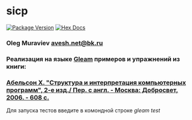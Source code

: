 # sicp

[![Package Version](https://img.shields.io/hexpm/v/sicp)](https://hex.pm/packages/sicp)
[![Hex Docs](https://img.shields.io/badge/hex-docs-ffaff3)](https://hexdocs.pm/sicp/)

### Oleg Muraviev <avesh.net@bk.ru>  
### Реализация на языке [Gleam](https://gleam.run) примеров и упражнений из книги:  
### [Абельсон Х. "Структура и интерпретация компьютерных программ", 2-е изд./ Пер. с англ. - Москва: Добросвет, 2006. - 608 с.](book/sicp.pdf)  

Для запуска тестов введите в комондной строке *gleam test*  
